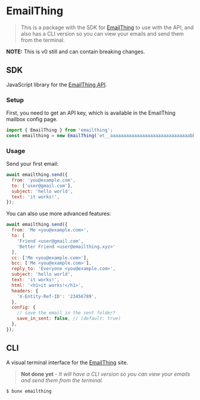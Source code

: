 # EmailThing

> This is a package with the SDK for [EmailThing](https://emailthing.xyz/home) to use with the API, and also has a CLI version so you can view your emails and send them from the terminal.

**NOTE:** This is v0 still and can contain breaking changes.

## SDK

JavaScript library for the [EmailThing API](https://github.com/RiskyMH/Email/tree/main/app/api/v0#readme).

### Setup

First, you need to get an API key, which is available in the EmailThing mailbox config page.

```js
import { EmailThing } from 'emailthing';
const emailthing = new EmailThing('et__aaaaaaaaaaaaaaaaaaaaaaaaaaaaaabbbbbb');
```

### Usage

Send your first email:

```js
await emailthing.send({
  from: 'you@example.com',
  to: ['user@gmail.com'],
  subject: 'hello world',
  text: 'it works!',
});
```

You can also use more advanced features:

```js
await emailthing.send({
  from: 'Me <you@example.com>',
  to: [
    'Friend <user@gmail.com',
    'Better Friend <user@emailthing.xyz>'
  ],
  cc: ['Me <you@example.com>'],
  bcc: ['Me <you@example.com>'],
  reply_to: 'Everyone <you@example.com>',
  subject: 'hello world',
  text: 'it works!',
  html: '<h1>it works!</h1>',
  headers: {
    'X-Entity-Ref-ID': '23456789',
  },
  config: {
    // save the email in the sent folder?
    save_in_sent: false, // (default: true)
  },
});
```

## CLI

A visual terminal interface for the [EmailThing](https://emailthing.xyz/home) site.

> **Not done yet** - *It will have a CLI version so you can view your emails and send them from the terminal.*

```sh
$ bunx emailthing
```
